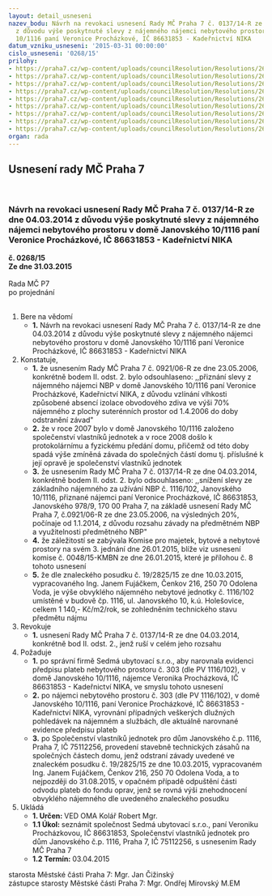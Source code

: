 ```yaml
---
layout: detail_usneseni
nazev_bodu: Návrh na revokaci usnesení Rady MČ Praha 7 č. 0137/14-R ze dne 04.03.2014
  z důvodu výše poskytnuté slevy z nájemného nájemci nebytového prostoru v domě Janovského
  10/1116 paní Veronice Procházkové, IČ 86631853 - Kadeřnictví NIKA
datum_vzniku_usneseni: '2015-03-31 00:00:00'
cislo_usneseni: '0268/15'
prilohy:
- https://praha7.cz/wp-content/uploads/councilResolution/Resolutions/26580/17-15-kolar.pdf
- https://praha7.cz/wp-content/uploads/councilResolution/Resolutions/26580/17-15-priloha_02_revinika.doc
- https://praha7.cz/wp-content/uploads/councilResolution/Resolutions/26580/17-15-priloha_03_revinika.doc
- https://praha7.cz/wp-content/uploads/councilResolution/Resolutions/26580/17-15-priloha_04_revinika.pdf
- https://praha7.cz/wp-content/uploads/councilResolution/Resolutions/26580/17-15-priloha_05_revinika.pdf
- https://praha7.cz/wp-content/uploads/councilResolution/Resolutions/26580/17-15-priloha_06_revinika.pdf
- https://praha7.cz/wp-content/uploads/councilResolution/Resolutions/26580/17-15-priloha_07_revinika.pdf
- https://praha7.cz/wp-content/uploads/councilResolution/Resolutions/26580/17-15-priloha_08_revinika.pdf
- https://praha7.cz/wp-content/uploads/councilResolution/Resolutions/26580/17-15-priloha_09_revinika.pdf
organ: rada
---
```

<div id="ucUsn_pList" class="usn">
	<span><h2>Usnesení rady MČ Praha 7 </h2>
<br></span><div class="standBody">
<span><h3>Návrh na revokaci usnesení Rady MČ Praha 7 č. 0137/14-R ze dne 04.03.2014 z důvodu výše poskytnuté slevy z nájemného nájemci nebytového prostoru v domě Janovského 10/1116 paní Veronice Procházkové, IČ 86631853 - Kadeřnictví NIKA</h3></span><div class="center">
		<strong>č. 0268/15</strong><br>
	</div>
<div class="center">
		<strong>Ze dne 31.03.2015</strong><br><br>
	</div>Rada MČ P7<br> po projednání<br><br><ol>
<li>Bere na vědomí<ul><li>
<strong>1.</strong> Návrh na revokaci usnesení Rady MČ Praha 7 č. 0137/14-R ze dne 04.03.2014 z důvodu výše poskytnuté slevy z nájemného nájemci nebytového prostoru v domě Janovského 10/1116 paní Veronice Procházkové, IČ 86631853 - Kadeřnictví NIKA</li></ul>
</li>
<li>Konstatuje,<ul>
<li>
<strong>1.</strong> že usnesením Rady MČ Praha 7 č. 0921/06-R ze dne 23.05.2006, konkrétně bodem II. odst. 2. bylo odsouhlaseno: ,,přiznání slevy z nájemného nájemci NBP  v domě Janovského 10/1116 paní Veronice Procházkové, Kadeřnictví NIKA, z důvodu vzlínání vlhkosti způsobené absencí izolace obvodového zdiva ve výši 70% nájemného z plochy suterénních prostor od 1.4.2006 do doby odstranění závad"</li>
<li>
<strong>2.</strong> že v roce 2007 bylo v domě Janovského 10/1116 založeno společenství vlastníků jednotek a v roce 2008 došlo k protokolárnímu a fyzickému předání domu, přičemž od této doby spadá výše zmíněná závada do společných částí domu tj. příslušné k její opravě je společenství vlastníků jednotek</li>
<li>
<strong>3.</strong> že usnesením Rady MČ Praha 7 č. 0137/14-R ze dne 04.03.2014, konkrétně bodem II. odst. 2. bylo odsouhlaseno: ,,snížení slevy ze základního nájemného za užívání NBP č. 1116/102, Janovského 10/1116, přiznané nájemci paní Veronice Procházkové, IČ 86631853, Janovského 978/9, 170 00 Praha 7, na základě usnesení Rady MČ Praha 7, č.0921/06-R ze dne 23.05.2006, na výsledných 20%, počínaje od 1.1.2014, z důvodu rozsahu závady na předmětném NBP a využitelnosti předmětného NBP"</li>
<li>
<strong>4.</strong> že záležitostí se zabývala Komise pro majetek, bytové a nebytové prostory na svém 3. jednání dne 26.01.2015, blíže viz usnesení komise č. 0048/15-KMBN ze dne 26.01.2015, které je přílohou č. 8 tohoto usnesení</li>
<li>
<strong>5.</strong> že dle znaleckého posudku č. 19/2825/15 ze dne 10.03.2015, vypracovaného Ing. Janem Fujáčkem, Čenkov 216, 250 70 Odolena Voda, je výše obvyklého nájemného nebytové jednotky č. 1116/102 umístěné v budově čp. 1116, ul. Janovského 10, k.ú. Holešovice, celkem 1 140,- Kč/m2/rok, se zohledněním technického stavu předmětu nájmu</li>
</ul>
</li>
<li>Revokuje<ul><li>
<strong>1.</strong> usnesení Rady MČ Praha 7 č. 0137/14-R ze dne 04.03.2014, konkrétně bod II. odst. 2., jenž ruší v celém jeho rozsahu</li></ul>
</li>
<li>Požaduje<ul>
<li>
<strong>1.</strong> po správní firmě Sedmá ubytovací s.r.o., aby narovnala evidenci předpisu plateb nebytového prostoru č. 303 (dle PV 1116/102), v domě Janovského 10/1116, nájemce Veronika Procházková, IČ 86631853 - Kadeřnictví NIKA, ve smyslu tohoto usnesení</li>
<li>
<strong>2.</strong> po nájemci nebytového prostoru č. 303 (dle PV 1116/102), v domě Janovského 10/1116, paní Veronice Procházkové, IČ 86631853 - Kadeřnictví NIKA, vyrovnání případných veškerých dlužných pohledávek na nájemném a službách, dle aktuálně narovnané evidence předpisu plateb</li>
<li>
<strong>3.</strong> po Společenství vlastníků jednotek pro dům Janovského č.p. 1116, Praha 7, IČ 75112256, provedení stavebně technických zásahů na společných částech domu, jenž odstraní závady uvedené ve znaleckém posudku č. 19/2825/15 ze dne 10.03.2015, vypracovaném Ing. Janem Fujáčkem, Čenkov 216, 250 70 Odolena Voda, a to nejpozději do 31.08.2015, v opačném případě odpuštění části odvodu plateb do fondu oprav, jenž se rovná výši znehodnocení obvyklého nájemného dle uvedeného znaleckého posudku</li>
</ul>
</li>
<li>Ukládá<ul>
<li>
<strong>1. Určen: </strong>VED OMA Kolář Robert Mgr.</li>
<li>
<strong>1.1 Úkol: </strong>seznámit společnost Sedmá ubytovací s.r.o., paní Veroniku Procházkovou, IČ 86631853, Společenství vlastníků jednotek pro dům Janovského č.p. 1116, Praha 7, IČ 75112256, s usnesením Rady MČ Praha 7</li>
<li>
<strong>1.2 Termín: </strong>03.04.2015</li>
</ul>
</li>
</ol>starosta Městské části Praha 7: Mgr. Jan Čižinský<br>zástupce starosty Městské části Praha 7: Mgr. Ondřej Mirovský M.EM 
</div>
</div>